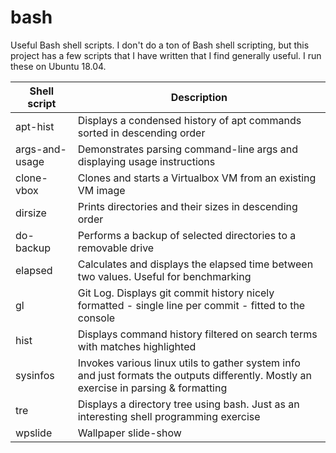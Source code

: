 # bash
Useful Bash shell scripts. I don't do a ton of Bash shell scripting, but this project has a few scripts that I have written that I find generally useful. I run these on Ubuntu 18.04.

| Shell script | Description |
| --- | --- |
| apt-hist | Displays a condensed history of apt commands sorted in descending order |
| args-and-usage | Demonstrates parsing command-line args and displaying usage instructions |
| clone-vbox | Clones and starts a Virtualbox VM from an existing VM image |
| dirsize | Prints directories and their sizes in descending order |
| do-backup | Performs a backup of selected directories to a removable drive |
| elapsed | Calculates and displays the elapsed time between two values. Useful for benchmarking |
| gl | Git Log. Displays git commit history nicely formatted - single line per commit - fitted to the console |
| hist | Displays command history filtered on search terms with matches highlighted |
| sysinfos | Invokes various linux utils to gather system info and just formats the outputs differently. Mostly an exercise in parsing & formatting |
| tre | Displays a directory tree using bash. Just as an interesting shell programming exercise |
| wpslide | Wallpaper slide-show |
